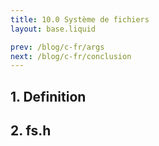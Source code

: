 ```yaml
---
title: 10.0 Système de fichiers
layout: base.liquid

prev: /blog/c-fr/args
next: /blog/c-fr/conclusion
---
```


## 1. Definition

## 2. fs.h
